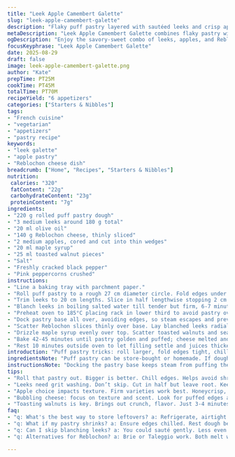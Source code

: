 ```yaml
---
title: "Leek Apple Camembert Galette"
slug: "leek-apple-camembert-galette"
description: "Flaky puff pastry layered with sautéed leeks and crisp apple slices. Tangy Reblochon cheese swapped in for Camembert for richer melt. Toasted walnuts instead of pine nuts for crunch. Sweetened with a drizzle of maple syrup over buttery filling. Bake until golden, edges puffed, and juices bubbling. Balance of savory, sweet, and nutty textures with peppery pink peppercorns for bite."
metaDescription: "Leek Apple Camembert Galette combines flaky pastry with savory leeks, sweet apples, and rich Reblochon cheese for an appetizer full of texture."
ogDescription: "Enjoy the savory-sweet combo of leeks, apples, and Reblochon cheese in this Galette. Flaky, nutty, perfect for any gathering."
focusKeyphrase: "Leek Apple Camembert Galette"
date: 2025-08-29
draft: false
image: leek-apple-camembert-galette.png
author: "Kate"
prepTime: PT25M
cookTime: PT45M
totalTime: PT70M
recipeYield: "6 appetizers"
categories: ["Starters & Nibbles"]
tags:
- "French cuisine"
- "vegetarian"
- "appetizers"
- "pastry recipe"
keywords:
- "leek galette"
- "apple pastry"
- "Reblochon cheese dish"
breadcrumb: ["Home", "Recipes", "Starters & Nibbles"]
nutrition: 
 calories: "320"
 fatContent: "22g"
 carbohydrateContent: "23g"
 proteinContent: "7g"
ingredients:
- "220 g rolled puff pastry dough"
- "3 medium leeks around 180 g total"
- "20 ml olive oil"
- "140 g Reblochon cheese, thinly sliced"
- "2 medium apples, cored and cut into thin wedges"
- "20 ml maple syrup"
- "25 ml toasted walnut pieces"
- "Salt"
- "Freshly cracked black pepper"
- "Pink peppercorns crushed"
instructions:
- "Line a baking tray with parchment paper."
- "Roll puff pastry to a rough 27 cm diameter circle. Fold edges under to form a rim; chill 25-30 minutes to avoid shrinkage during baking."
- "Trim leeks to 20 cm lengths. Slice in half lengthwise stopping 2 cm from root end to keep halves intact. Rinse thoroughly to extract grit."
- "Blanch leeks in boiling salted water till tender but firm, 6-7 minutes. Shock in ice water immediately to halt cooking. Drain on paper towels, pat dry, then trim roots off."
- "Preheat oven to 185°C placing rack in lower third to avoid pastry over-browning before filling melts."
- "Dock pastry base all over, avoiding edges, so steam escapes and prevents sogginess. Brush with olive oil to create moisture barrier and intensify browning."
- "Scatter Reblochon slices thinly over base. Lay blanched leeks radially from center forming spokes. Fill gaps with apple wedges – no overlap, keeps base crisp."
- "Drizzle maple syrup evenly over top. Scatter toasted walnuts and season liberally with salt, cracked black pepper, and crushed pink peppercorns for spice note."
- "Bake 42-45 minutes until pastry golden and puffed; cheese melted and starting to bubble. Apples should soften but hold shape; leeks deeply fragrant."
- "Rest 10 minutes outside oven to let filling settle and juices thicken, easier slicing."
introduction: "Puff pastry tricks: roll larger, fold edges tight, chill—prevents shrinkage and soggy crust. Leeks need grit washing, splitting them lengthwise but leaving root intact holds halves together during blanching; prevents falling apart in assembly. Apple slices add crunch and juiciness—pick firm varieties like Honeycrisp or Pink Lady, thin for even cooking under brooding cheese crust. Replacing Camembert with Reblochon delivers more robust dairy flavor that melts into rich silk. Toasted walnuts swap pine nuts for earthier crunch, easier to find and hold shape better when baked. Maple syrup adds complex sweetness. Pink peppercorns crack one notch above regular pepper—bright, biting pop. Timing’s a guide; watch texture and aroma carefully. Browned pastry edges, bubbling cheese, the scent of toasted nuts—know when it’s done by senses, not timer."
ingredientsNote: "Puff pastry can be store-bought or homemade. If dough shrinks excessively while baking, ensure edges are chilled well and dough rested before baking. Using Reblochon cheese instead of Camembert adds a nuttier depth, but Brie or Taleggio are acceptable swaps. Apples suit tart, firm types like Granny Smith or Pink Lady; pears are an alternative but release more juice, risking soggy crust. Walnuts toasted in dry pan for 3-4 minutes reveal oils and crunch, substitute pecans or hazelnuts if preferred—skip nuts altogether if allergies. Olive oil helps create crisp bottom; some prefer melted butter but can burn easily. Maple syrup replaces honey for subtler sweetness but could be swapped back if unavailable. Pink peppercorns optional—black pepper or lemon zest add brightness if you skip them."
instructionsNote: "Docking the pastry base keeps steam from puffing the center too much, avoids a doughy middle with an uneven bake. Folding edges under creates a thicker border that holds filling and crisps nicely without burning. Chill dough after shaping to relax gluten, prevent springback. Blanching leeks softens but keeps structure—shock in ice water immediately to preserve color and stop cooking. Pat very dry to avoid sogginess. Placing rack low in oven hinders top over-browning while bottom crisps fully. Spoon on olive oil before cheese to barrier moisture, intensify golden color. Arrange filling carefully so heat distributes evenly. Baking times fluctuate with oven and dough thickness; look for bubbling cheese, puffed edges, golden crust. Resting slice 10 minutes allows filling juices to thicken slightly, making clean cuts possible. If lacking time for blanching, sautéing leeks gently can work but risks uneven texture. Watch over apple slices for moisture release—too thick or juicy slices can sog crust. Use convection if available but reduce temp slightly to avoid rapid browning."
tips:
- "Roll that pastry out. Bigger is better. Chill edges. Helps avoid shrinkage during baking. Edges are the crust’s strength."
- "Leeks need grit washing. Don’t skip. Cut in half but leave root. Keeps them together. Blanch, ice shock—color matters."
- "Apple choice impacts texture. Firm varieties work best. Honeycrisp, pink lady hold shape. Cut thin. Less moisture release."
- "Bubbling cheese: focus on texture and scent. Look for puffed edges and golden crust. Timing varies; ovens differ. Watch closely."
- "Toasting walnuts is key. Brings out crunch, flavor. Just 3-4 minutes in a dry pan. Replace with pecans if desired."
faq:
- "q: What's the best way to store leftovers? a: Refrigerate, airtight. Reheat in oven to crisp again. Don't microwave, soggy risks."
- "q: What if my pastry shrinks? a: Ensure edges chilled. Rest dough before rolling. Overworking makes it tough too."
- "q: Can I skip blanching leeks? a: You could sauté gently. Less even texture risk though. Blanch keeps colors vibrant."
- "q: Alternatives for Reblochon? a: Brie or Taleggio work. Both melt well. Richness varies, but adds unique flavor notes."

---
```

